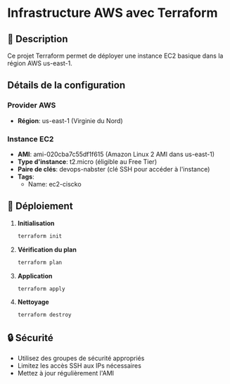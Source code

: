 # Infrastructure AWS avec Terraform

## 📝 Description
Ce projet Terraform permet de déployer une instance EC2 basique dans la région AWS us-east-1.


## Détails de la configuration

### Provider AWS
- **Région**: us-east-1 (Virginie du Nord)

### Instance EC2
- **AMI**: ami-020cba7c55df1f615 (Amazon Linux 2 AMI dans us-east-1)
- **Type d'instance**: t2.micro (éligible au Free Tier)
- **Paire de clés**: devops-nabster (clé SSH pour accéder à l'instance)
- **Tags**:
  - Name: ec2-ciscko

## 🚀 Déploiement

1. **Initialisation**
   ```bash
   terraform init
   ```

2. **Vérification du plan**
   ```bash
   terraform plan
   ```

3. **Application**
   ```bash
   terraform apply
   ```

4. **Nettoyage**
   ```bash
   terraform destroy
   ```

## 🔒 Sécurité
- Utilisez des groupes de sécurité appropriés
- Limitez les accès SSH aux IPs nécessaires
- Mettez à jour régulièrement l'AMI

